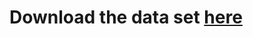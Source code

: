 # Download the data set [here](https://heidata.uni-heidelberg.de/file.xhtml?fileId=1848&version=DRAFT)
